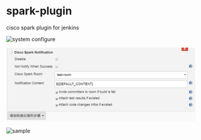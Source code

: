 # spark-plugin
cisco spark plugin for jenkins

![system configure](https://github.com/jiafu1115/spark-plugin/blob/master/system_config.jpg)

![job configure](https://github.com/jiafu1115/spark-plugin/blob/master/job_config.jpg)

![sample](https://github.com/jiafu1115/spark-plugin/blob/master/sample.jpg)
